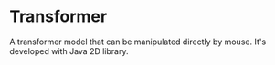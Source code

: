 Transformer
===========

A transformer model that can be manipulated directly by mouse. It's developed with Java 2D library.
